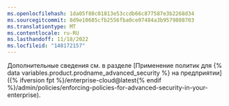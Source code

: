 ```yaml
---
ms.openlocfilehash: 1da05f80c01813e53ccdb66c877587e3b2268d34
ms.sourcegitcommit: 8d9e10685cfb2556fba0ce07484a3b9579808703
ms.translationtype: MT
ms.contentlocale: ru-RU
ms.lasthandoff: 11/18/2022
ms.locfileid: "148172157"
---
```

Дополнительные сведения см. в разделе [Применение политик для {% data variables.product.prodname_advanced_security %} на предприятии]({% ifversion fpt %}/enterprise-cloud@latest{% endif %}/admin/policies/enforcing-policies-for-advanced-security-in-your-enterprise).